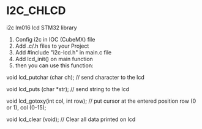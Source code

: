 # I2C_CHLCD
i2c lm016 lcd STM32 library

1. Config i2c in IOC (CubeMX) file 
2. Add .c/.h files to your Project
3. Add #include "i2c-lcd.h" in main.c file
4. Add lcd_init() on main function
5. then you can use this function:

void lcd_putchar (char ch); // send character to the lcd

void lcd_puts (char *str); // send string to the lcd

void lcd_gotoxy(int col, int row); // put cursor at the entered position row (0 or 1), col (0-15);

void lcd_clear (void); // Clear all data printed on lcd
